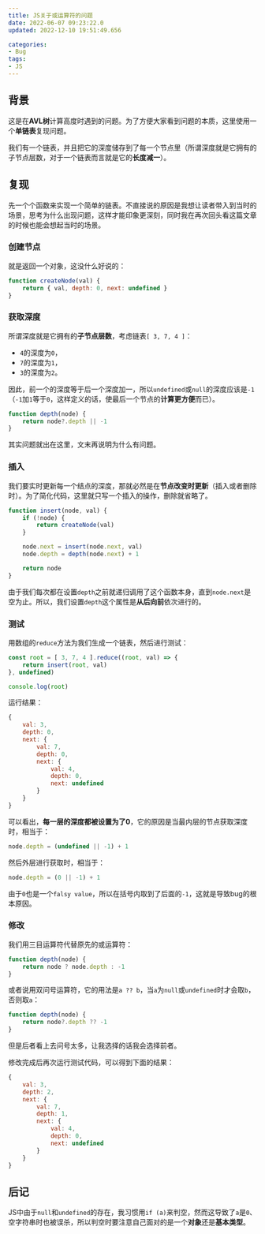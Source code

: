 ```yaml
---
title: JS关于或运算符的问题
date: 2022-06-07 09:23:22.0
updated: 2022-12-10 19:51:49.656

categories: 
- Bug
tags: 
- JS
---
```


## 背景

这是在**AVL树**计算高度时遇到的问题。为了方便大家看到问题的本质，这里使用一个**单链表**复现问题。

我们有一个链表，并且把它的深度储存到了每一个节点里（所谓深度就是它拥有的子节点层数，对于一个链表而言就是它的**长度减一**）。

## 复现

先一个个函数来实现一个简单的链表。不直接说的原因是我想让读者带入到当时的场景，思考为什么出现问题，这样才能印象更深刻，同时我在再次回头看这篇文章的时候也能会想起当时的场景。

### 创建节点

就是返回一个对象，这没什么好说的：

```js
function createNode(val) {
    return { val, depth: 0, next: undefined }
}
```

### 获取深度

所谓深度就是它拥有的**子节点层数**，考虑链表`[ 3, 7, 4 ]`：

+ `4`的深度为`0`，
+ `7`的深度为`1`，
+ `3`的深度为`2`。

因此，前一个的深度等于后一个深度加一，所以`undefined`或`null`的深度应该是`-1`（`-1`加`1`等于`0`，这样定义的话，使最后一个节点的**计算更方便**而已）。

```js
function depth(node) {
    return node?.depth || -1
}
```

其实问题就出在这里，文末再说明为什么有问题。

### 插入

我们要实时更新每一个结点的深度，那就必然是在**节点改变时更新**（插入或者删除时）。为了简化代码，这里就只写一个插入的操作，删除就省略了。

```js
function insert(node, val) {
    if (!node) {
        return createNode(val)
    }

    node.next = insert(node.next, val)
    node.depth = depth(node.next) + 1

    return node
}
```

由于我们每次都在设置`depth`之前就递归调用了这个函数本身，直到`node.next`是空为止。所以，我们设置`depth`这个属性是**从后向前**依次进行的。

### 测试

用数组的`reduce`方法为我们生成一个链表，然后进行测试：

```js
const root = [ 3, 7, 4 ].reduce((root, val) => {
    return insert(root, val)
}, undefined)

console.log(root)
```

运行结果：

```js
{
    val: 3,
    depth: 0,
    next: {
        val: 7,
        depth: 0,
        next: {
            val: 4,
            depth: 0,
            next: undefined
        }
    }
}
```

可以看出，**每一层的深度都被设置为了0**，它的原因是当最内层的节点获取深度时，相当于：

```js
node.depth = (undefined || -1) + 1
```

然后外层进行获取时，相当于：

```js
node.depth = (0 || -1) + 1
```

由于`0`也是一个`falsy value`，所以在括号内取到了后面的`-1`，这就是导致bug的根本原因。

### 修改

我们用三目运算符代替原先的或运算符：

```js
function depth(node) {
    return node ? node.depth : -1
}
```

或者说用双问号运算符，它的用法是`a ?? b`，当`a`为`null`或`undefined`时才会取`b`，否则取`a`：

```js
function depth(node) {
    return node?.depth ?? -1
}
```

但是后者看上去问号太多，让我选择的话我会选择前者。

修改完成后再次运行测试代码，可以得到下面的结果：

```js
{
    val: 3,
    depth: 2,
    next: {
        val: 7,
        depth: 1,
        next: {
            val: 4,
            depth: 0,
            next: undefined
        }
    }
}
```

## 后记

JS中由于`null`和`undefined`的存在，我习惯用`if (a)`来判空，然而这导致了`a`是`0`、空字符串时也被误杀，所以判空时要注意自己面对的是一个**对象**还是**基本类型**。